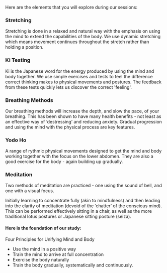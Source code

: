 Here are the elements that you will explore during our sessions:

### Stretching
Stretching is done in a relaxed and natural way with the emphasis on using the mind to extend the capabilities of the body. We use dynamic stretching which means movement continues throughout the stretch rather than holding a position.

### Ki Testing
Ki is the Japanese word for the energy produced by using the mind and body together. We use simple exercises and tests to feel the difference correct thinking makes to physical movements and postures. The feedback from these tests quickly lets us discover the correct 'feeling'.

### Breathing Methods
Our breathing methods will increase the depth, and slow the pace, of your breathing. This has been shown to have many health benefits - not least as an effective way of ‘destressing’ and reducing anxiety. Gradual progression and using the mind with the physical process are key features.

### Yodo Ho
A range of rythmic physical movements designed to get the mind and body working together with the focus on the lower abdomen. They are also a good exercise for the body - again building up gradually.

### Meditation
Two methods of meditation are practiced - one using the sound of bell, and one with a visual focus.

Initially learning to concentrate fully (akin to mindfulness) and then leading into the clarity of meditation (devoid of the ‘chatter’ of the conscious mind). This can be performed effectively sitting in a chair, as well as the more traditional lotus postures or Japanese sitting posture (seiza).

#### Here is the foundation of our study:

Four Principles for Unifying Mind and Body
- Use the mind in a positive way
- Train the mind to arrive at full concentration
- Exercise the body naturally
- Train the body gradually, systematically and continuously.
